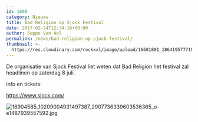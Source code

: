 ```yaml
---
id: 1690
category: Nieuws
title: Bad Religion op Sjock Festival
date: 2017-02-24T12:34:16+00:00
author: Seppe Van Ael
permalink: /news/bad-religion-op-sjock-festival/
thumbnail: >-
  https://res.cloudinary.com/rockxxl/image/upload/16681801_1864195777191642_395589003916488977_n.jpg
---
```

De organisatie van Sjock Festival liet weten dat Bad Religion het festival zal headlinen op zaterdag 8 juli.

info en tickets:

https://www.sjock.com/

![16904585_10209004931497387_2907736339603536365_o-e1487939557592.jpg](https://res.cloudinary.com/rockxxl/image/upload/16904585_10209004931497387_2907736339603536365_o-e1487939557592.jpg)
